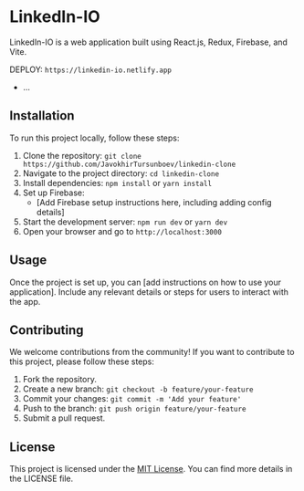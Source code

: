 # LinkedIn-IO

LinkedIn-IO is a web application built using React.js, Redux, Firebase, and Vite.

DEPLOY: `https://linkedin-io.netlify.app`
- ...

## Installation

To run this project locally, follow these steps:

1. Clone the repository: `git clone https://github.com/JavokhirTursunboev/linkedin-clone`
2. Navigate to the project directory: `cd linkedin-clone`
3. Install dependencies: `npm install` or `yarn install`
4. Set up Firebase:
   - [Add Firebase setup instructions here, including adding config details]
5. Start the development server: `npm run dev` or `yarn dev`
6. Open your browser and go to `http://localhost:3000`

## Usage

Once the project is set up, you can [add instructions on how to use your application]. Include any relevant details or steps for users to interact with the app.

## Contributing

We welcome contributions from the community! If you want to contribute to this project, please follow these steps:

1. Fork the repository.
2. Create a new branch: `git checkout -b feature/your-feature`
3. Commit your changes: `git commit -m 'Add your feature'`
4. Push to the branch: `git push origin feature/your-feature`
5. Submit a pull request.

## License

This project is licensed under the [MIT License](link-to-license-file). You can find more details in the LICENSE file.

